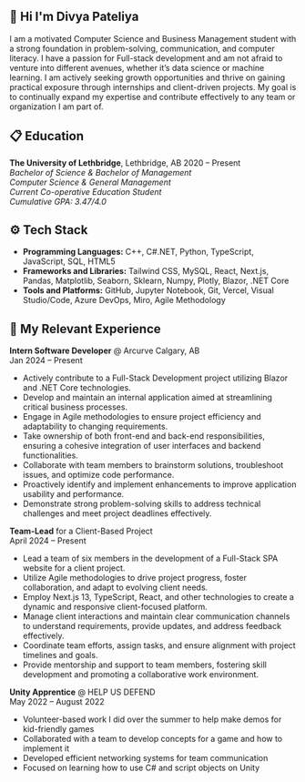 ## 🤸 <a name="intro">Hi I'm Divya Pateliya</a>
  I am a motivated Computer Science and Business Management student with a strong foundation in problem-solving, communication, and computer literacy. I have a passion for Full-stack development and am not afraid to venture into different avenues, whether it’s data science or machine learning. I am actively seeking growth opportunities and thrive on gaining practical exposure through internships and client-driven projects. My goal is to continually expand my expertise and contribute effectively to any team or organization I am part of.

## <a name="introduction">📋 Education</a>
**The University of Lethbridge**, Lethbridge, AB  2020 – Present  
*Bachelor of Science & Bachelor of Management*  
*Computer Science & General Management*  
*Current Co-operative Education Student*  
*Cumulative GPA: 3.47/4.0*

## ⚙️ Tech Stack
- **Programming Languages:** C++, C#.NET, Python, TypeScript, JavaScript, SQL, HTML5
- **Frameworks and Libraries:** Tailwind CSS, MySQL, React, Next.js, Pandas, Matplotlib, Seaborn, Sklearn, Numpy, Plotly, Blazor, .NET Core
- **Tools and Platforms:** GitHub, Jupyter Notebook, Git, Vercel, Visual Studio/Code, Azure DevOps, Miro, Agile Methodology

## 💼 My Relevant Experience
**Intern Software Developer** @ Arcurve Calgary, AB  
Jan 2024 – Present
- Actively contribute to a Full-Stack Development project utilizing Blazor and .NET Core technologies.
- Develop and maintain an internal application aimed at streamlining critical business processes.
- Engage in Agile methodologies to ensure project efficiency and adaptability to changing requirements.
- Take ownership of both front-end and back-end responsibilities, ensuring a cohesive integration of user interfaces and backend functionalities.
- Collaborate with team members to brainstorm solutions, troubleshoot issues, and optimize code performance.
- Proactively identify and implement enhancements to improve application usability and performance.
- Demonstrate strong problem-solving skills to address technical challenges and meet project deadlines effectively.

**Team-Lead** for a Client-Based Project  
April 2024 – Present
- Lead a team of six members in the development of a Full-Stack SPA website for a client project.
- Utilize Agile methodologies to drive project progress, foster collaboration, and adapt to evolving client needs.
- Employ Next.js 13, TypeScript, React, and other technologies to create a dynamic and responsive client-focused platform.
- Manage client interactions and maintain clear communication channels to understand requirements, provide updates, and address feedback effectively.
- Coordinate team efforts, assign tasks, and ensure alignment with project timelines and goals.
- Provide mentorship and support to team members, fostering skill development and promoting a collaborative work environment.

**Unity Apprentice** @ HELP US DEFEND   
May 2022 – August 2022
- Volunteer-based work I did over the summer to help make demos for kid-friendly games
- Collaborated with a team to develop concepts for a game and how to implement it
- Developed efficient networking systems for team communication
- Focused on learning how to use C# and script objects on Unity
